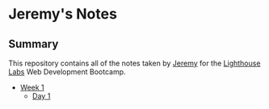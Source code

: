 # Jeremy's Notes



## Summary

This repository contains all of the notes taken by [Jeremy](https://github.com/jfelixdev/) for the [Lighthouse Labs](https://www.lighthouselabs.ca/) Web Development Bootcamp.

* [Week 1](/Week_1)
  * [Day 1](/Week_1/Day_1)